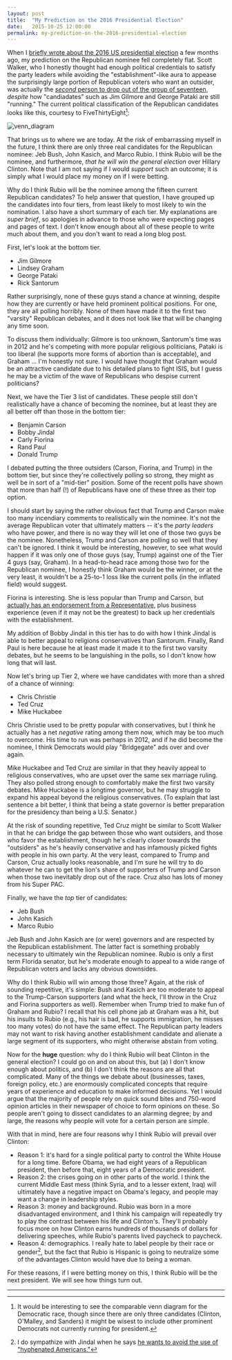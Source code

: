 ```yaml
---
layout: post
title:  "My Prediction on the 2016 Presidential Election"
date:   2015-10-25 12:00:00
permalink: my-prediction-on-the-2016-presidential-election
---
```


When I [briefly wrote about the 2016 US presidential
election](http://danieltakeshi.github.io/2015/04/11/the-missing-deaf-american-politician/) a few
months ago, my prediction on the Republican nominee fell completely flat. Scott Walker, who I
honestly thought had enough political credentials to satisfy the party leaders while avoiding the
"establishment"-like aura to appease the surprisingly large portion of Republican voters who want an
outsider, was actually the [*second* person to drop out of the group of
seventeen](http://www.slate.com/articles/news_and_politics/politics/2015/09/scott_walker_drops_out_why_the_wisconsin_governor_left_the_gop_primary.html),
*despite* how "candiadates" such as Jim Gilmore and George Pataki are still "running." The current
political classification of the Republican candidates looks like this, courtesy to
FiveThirtyEight[^dem]:

<img src="{{site.url}}/assets/silver-gop-five-ring-circus-0921.png" alt="venn_diagram">

That brings us to where we are today. At the risk of embarrassing myself in the future, I think
there are only three real candidates for the Republican nominee: Jeb Bush, John Kasich, and Marco
Rubio. I think Rubio will be the nominee, and furthermore, *that he will win the general election*
over Hillary Clinton. Note that I am not saying if I would *support* such an outcome; it is simply
what I would place my money on if I were betting.

Why do I think Rubio will be the nominee among the fifteen current Republican candidates? To help
answer that question, I have grouped up the candidates into four tiers, from least likely to most
likely to win the nomination. I also have a short summary of each tier. My explanations are *super
brief*, so apologies in advance to those who were expecting pages and pages of text. I don't know
enough about all of these people to write much about them, and you don't want to read a long blog
post.

First, let's look at the bottom tier.

* Jim Gilmore
* Lindsey Graham
* George Pataki
* Rick Santorum

Rather surprisingly, none of these guys stand a chance at winning, despite how they are currently or
have held prominent political positions. For one, they are all polling horribly. None of them have
made it to the first two "varsity" Republican debates, and it does not look like that will be
changing any time soon.

To discuss them individually: Gilmore is too unknown, Santorum's time was in 2012 and he's competing
with more popular religious politicians, Pataki is too liberal (he supports more forms of abortion
than is acceptable), and Graham ... I'm honestly not sure. I would have thought that Graham would be
an attractive candidate due to his detailed plans to fight ISIS, but I guess he may be a victim of
the wave of Republicans who despise current politicians?

Next, we have the Tier 3 list of candidates. These people still don't realistically have a chance of
becoming the nominee, but at least they are all better off than those in the bottom tier:

* Benjamin Carson
* Bobby Jindal
* Carly Fiorina
* Rand Paul
* Donald Trump

I debated putting the three outsiders (Carson, Fiorina, and Trump) in the bottom tier, but since
they're collectively polling so strong, they might as well be in sort of a "mid-tier" position. Some
of the recent polls have shown that more than half (!) of Republicans have one of these three as
their top option.

I should start by saying the rather obvious fact that Trump and Carson make too many incendiary
comments to realistically win the nominee. It's not the average Republican voter that ultimately
matters -- it's the *party leaders* who have power, and there is no way they will let one of those
two guys be the nominee. Nonetheless, Trump and Carson are polling so well that they can't be
ignored. I think it would be interesting, however, to see what would happen if it was only one of
those guys (say, Trump) against one of the Tier 4 guys (say, Graham). In a head-to-head race among
those two for the Republican nominee, I honestly think Graham would be the winner, or at the very
least, it wouldn't be a 25-to-1 loss like the current polls (in the inflated field) would suggest.

Fiorina is interesting. She is less popular than Trump and Carson, but [actually has an endorsement
from a
Representative](http://thehill.com/blogs/ballot-box/presidential-races/254416-fiorina-picks-up-first-lawmaker-endorsement),
plus business experience (even if it may not be the greatest) to back up her credentials with the
establishment.

My addition of Bobby Jindal in this tier has to do with how I think Jindal is able to better appeal
to religions conservatives than Santorum. Finally, Rand Paul is here because he at least made it
made it to the first two varsity debates, but he seems to be languishing in the polls, so I don't
know how long that will last.

Now let's bring up Tier 2, where we have candidates with more than a shred of a chance of winning:

* Chris Christie
* Ted Cruz
* Mike Huckabee

Chris Christie used to be pretty popular with conservatives, but I think he actually has a net
*negative* rating among them now, which may be too much to overcome. His time to run was perhaps in
2012, and if he did become the nominee, I think Democrats would play "Bridgegate" ads over and over
again.

Mike Huckabee and Ted Cruz are similar in that they heavily appeal to religious conservatives, who
are upset over the same sex marriage ruling. They also polled strong enough to comfortably make the
first two varsity debates. Mike Huckabee is a longtime governor, but he may struggle to expand his
appeal beyond the religious conservatives. (To explain that last sentence a bit better, I think that
being a state governor is better preparation for the presidency than being a U.S. Senator.)

At the risk of sounding repetitive, Ted Cruz might be similar to Scott Walker in that he can bridge
the gap between those who want outsiders, and those who favor the establishment, though he's clearly
closer towards the "outsiders" as he's heavily conservative and has infamously picked fights with
people in his own party. At the very least, compared to Trump and Carson, Cruz actually looks
reasonable, and I'm sure he will try to do whatever he can to get the lion's share of supporters of
Trump and Carson when those two inevitably drop out of the race. Cruz also has lots of money from
his Super PAC.

Finally, we have the *top* tier of candidates:

* Jeb Bush
* John Kasich
* Marco Rubio

Jeb Bush and John Kasich are (or were) governors and are respected by the Republican establishment.
The latter fact is something probably necessary to ultimately win the Republican nominee. Rubio is
only a first term Florida senator, but he's moderate enough to appeal to a wide range of Republican
voters and lacks any obvious downsides.

Why do I think Rubio will win among those three? Again, at the risk of sounding repetitive, it's
simple: Bush and Kasich are too moderate to appeal to the Trump-Carson supporters (and what the
heck, I'll throw in the Cruz and Fiorina supporters as well). Remember when Trump tried to make fun
of Graham and Rubio? I recall that his cell phone jab at Graham was a hit, but his insults to Rubio
(e.g., his hair is bad, he supports immigration, he misses too many votes) do not have the same
effect. The Republican party leaders may not want to risk having another establishment candidate and
alienate a large segment of its supporters, who might otherwise abstain from voting.

Now for the **huge** question: why do I think Rubio will beat Clinton in the general election? I
could go on and on about this, but (a) I don't know enough about politics, and (b) I don't think the
reasons are all that complicated. Many of the things we debate about (businesses, taxes, foreign
policy, etc.) are enormously complicated concepts that require years of experience and education to
make informed decisions. Yet I would argue that the majority of people rely on quick sound bites and
750-word opinion articles in their newspaper of choice to form opinions on these. So people aren't
going to dissect candidates to an alarming degree; by and large, the reasons why people will vote
for a certain person are simple.

With that in mind, here are four reasons why I think Rubio will prevail over Clinton:

- Reason 1: it's hard for a single political party to control the White House for a long time.
  Before Obama, we had eight years of a Republican president, then before that, eight years of a
  Democratic president.
- Reason 2: the crises going on in other parts of the world. I think the current Middle East mess
  (think Syria, and to a lesser extent, Iraq) will ultimately have a negative impact on Obama's
  legacy, and people may want a change in leadership styles.
- Reason 3: money and background. Rubio was born in a more disadvantaged environment, and I think his
  campaign will repeatedly try to play the contrast between his life and Clinton's. They'll probably
  focus more on how Clinton earns hundreds of thousands of dollars for delivering speeches, while
  Rubio's parents lived paycheck to paycheck.
- Reason 4: demographics. I really hate to label people by their race or gender[^jindal], but the
  fact that Rubio is Hispanic is going to neutralize some of the advantages Clinton would have due
  to being a woman.

For these reasons, if I were betting money on this, I think Rubio will be the next president. We
will see how things turn out.

***

[^dem]: It would be interesting to see the comparable venn diagram for the Democratic race, though
    since there are only three candidates (Clinton, O'Malley, and Sanders) it might be wisest to
    include other prominent Democrats not currently running for president.

[^jindal]: I do sympathize with Jindal when he says [he wants to avoid the use of "hyphenated
    Americans."](http://www.ibtimes.com/bobby-jindal-campaign-some-indian-americans-offended-republican-candidates-views-2002166)

